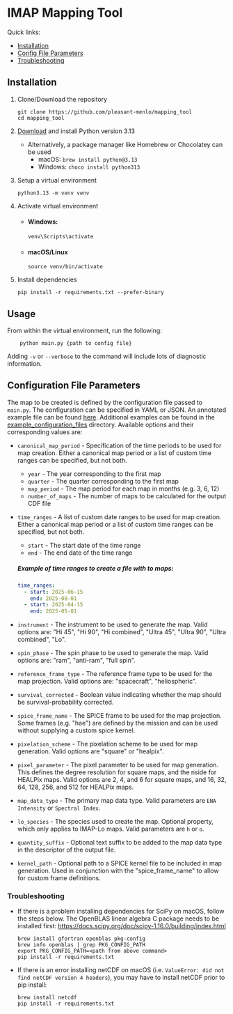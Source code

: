 # IMAP Mapping Tool

Quick links:
* [Installation](#installation)
* [Config File Parameters](#config-file-parameters)
* [Troubleshooting](#installation-issues)

## Installation

1. Clone/Download the repository
     ```shell
    git clone https://github.com/pleasant-menlo/mapping_tool
    cd mapping_tool
     ```

2. [Download](https://www.python.org/downloads/) and install Python version 3.13
   * Alternatively, a package manager like Homebrew or Chocolatey can be used 
     * macOS: `brew install python@3.13`
     * Windows: `choco install python313`


3. Setup a virtual environment
    ```shell
    python3.13 -m venv venv 
    ```
4. Activate virtual environment
    * #### Windows: 
        ```shell
        venv\Scripts\activate
        ```
    * #### macOS/Linux 
        ```shell 
        source venv/bin/activate
        ```
      
5. Install dependencies
     ```shell
    pip install -r requirements.txt --prefer-binary
    ```

## Usage
From within the virtual environment, run the following:
```shell
    python main.py {path to config file}
```

Adding `-v` or `--verbose` to the command will include lots of diagnostic information.

## Configuration File Parameters
The map to be created is defined by the configuration file passed to `main.py`. The configuration can be specified in YAML or JSON. An annotated example file can be found [here](./example_config_file.yaml). Additional examples can be found in the [example_configuration_files](./example_configuration_files) directory. Available options and their corresponding values are:
* `canonical_map_period` - Specification of the time periods to be used for map creation. Either a canonical map period or a list of custom time ranges can be specified, but not both.
  * `year` - The year corresponding to the first map
  * `quarter` - The quarter corresponding to the first map
  * `map_period` - The map period for each map in months (e.g. 3, 6, 12)
  * `number_of_maps` - The number of maps to be calculated for the output CDF file


* `time_ranges` -  A list of custom date ranges to be used for map creation. Either a canonical map period or a list of custom time ranges can be specified, but not both.
  * `start` - The start date of the time range
  * `end` - The end date of the time range
  ##### Example of time ranges to create a file with to maps:
    ```yaml
    time_ranges:
      - start: 2025-06-15 
        end: 2025-08-01
      - start: 2025-04-15 
        end: 2025-05-01
    ```

* `instrument` - The instrument to be used to generate the map. Valid options are: "Hi 45", "Hi 90", "Hi combined", "Ultra 45", "Ultra 90", "Ultra combined", "Lo".


* `spin_phase` - The spin phase to be used to generate the map. Valid options are: "ram", "anti-ram", "full spin".


* `reference_frame_type` - The reference frame type to be used for the map projection. Valid options are: "spacecraft", "heliospheric".


* `survival_corrected` - Boolean value indicating whether the map should be survival-probability corrected.


* `spice_frame_name` - The SPICE frame to be used for the map projection. Some frames (e.g. "hae") are defined by the mission and can be used without supplying a custom spice kernel.


* `pixelation_scheme` - The pixelation scheme to be used for map generation. Valid options are "square" or "healpix".


* `pixel_parameter` - The pixel parameter to be used for map generation. This defines the degree resolution for square maps, and the nside for HEALPix maps. Valid options are 2, 4, and 6 for square maps, and 16, 32, 64, 128, 256, and 512 for HEALPix maps.


* `map_data_type` - The primary map data type. Valid parameters are `ENA Intensity` or `Spectral Index`.


* `lo_species` - The species used to create the map. Optional property, which only applies to IMAP-Lo maps. Valid parameters are `h` or `o`.


* `quantity_suffix` - Optional text suffix to be added to the map data type in the descriptor of the output file.


* `kernel_path` - Optional path to a SPICE kernel file to be included in map generation. Used in conjunction with the "spice_frame_name" to allow for custom frame definitions.


### Troubleshooting
* If there is a problem installing dependencies for SciPy on macOS, follow the steps below. The OpenBLAS linear algebra C package needs to be installed
first: https://docs.scipy.org/doc/scipy-1.16.0/building/index.html

    ```shell
    brew install gfortran openblas pkg-config
    brew info openblas | grep PKG_CONFIG_PATH
    export PKG_CONFIG_PATH=<path from above command>
    pip install -r requirements.txt
    ```

* If there is an error installing netCDF on macOS (i.e. `ValueError: did not find netCDF version 4 headers`), you may have to install netCDF prior to pip install:
    ```shell
    brew install netcdf
    pip install -r requirements.txt
    ```

